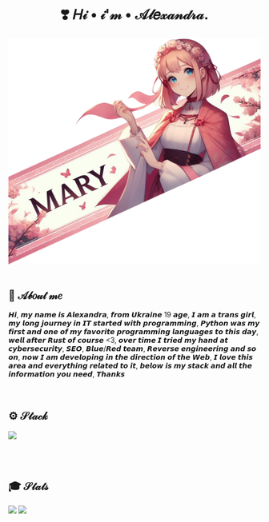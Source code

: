 <h1 align="center">❣️ 𝐻𝒾 • 𝒾'𝓂 • 𝒜𝓁𝑒𝓍𝒶𝓃𝒹𝓇𝒶.</h1>
<div>
  <img src="https://github.com/Mary064/Mary064/blob/main/headerorig.png">  
<div/>
<br>
<div>
  <h2>🌸 𝒜𝒷𝑜𝓊𝓉 𝓂𝑒</h2>
𝙃𝙞, 𝙢𝙮 𝙣𝙖𝙢𝙚 𝙞𝙨 𝘼𝙡𝙚𝙭𝙖𝙣𝙙𝙧𝙖, 𝙛𝙧𝙤𝙢 𝙐𝙠𝙧𝙖𝙞𝙣𝙚 19 𝙖𝙜𝙚, 𝙄 𝙖𝙢 𝙖 𝙩𝙧𝙖𝙣𝙨 𝙜𝙞𝙧𝙡, 𝙢𝙮 𝙡𝙤𝙣𝙜 𝙟𝙤𝙪𝙧𝙣𝙚𝙮 𝙞𝙣 𝙄𝙏 𝙨𝙩𝙖𝙧𝙩𝙚𝙙 𝙬𝙞𝙩𝙝 𝙥𝙧𝙤𝙜𝙧𝙖𝙢𝙢𝙞𝙣𝙜, 𝙋𝙮𝙩𝙝𝙤𝙣 𝙬𝙖𝙨 𝙢𝙮 𝙛𝙞𝙧𝙨𝙩 𝙖𝙣𝙙 𝙤𝙣𝙚 𝙤𝙛 𝙢𝙮 𝙛𝙖𝙫𝙤𝙧𝙞𝙩𝙚 𝙥𝙧𝙤𝙜𝙧𝙖𝙢𝙢𝙞𝙣𝙜 𝙡𝙖𝙣𝙜𝙪𝙖𝙜𝙚𝙨 𝙩𝙤 𝙩𝙝𝙞𝙨 𝙙𝙖𝙮, 𝙬𝙚𝙡𝙡 𝙖𝙛𝙩𝙚𝙧 𝙍𝙪𝙨𝙩 𝙤𝙛 𝙘𝙤𝙪𝙧𝙨𝙚 <3, 𝙤𝙫𝙚𝙧 𝙩𝙞𝙢𝙚 𝙄 𝙩𝙧𝙞𝙚𝙙 𝙢𝙮 𝙝𝙖𝙣𝙙 𝙖𝙩 𝙘𝙮𝙗𝙚𝙧𝙨𝙚𝙘𝙪𝙧𝙞𝙩𝙮, 𝙎𝙀𝙊, 𝘽𝙡𝙪𝙚/𝙍𝙚𝙙 𝙩𝙚𝙖𝙢, 𝙍𝙚𝙫𝙚𝙧𝙨𝙚 𝙚𝙣𝙜𝙞𝙣𝙚𝙚𝙧𝙞𝙣𝙜 𝙖𝙣𝙙 𝙨𝙤 𝙤𝙣, 𝙣𝙤𝙬 𝙄 𝙖𝙢 𝙙𝙚𝙫𝙚𝙡𝙤𝙥𝙞𝙣𝙜 𝙞𝙣 𝙩𝙝𝙚 𝙙𝙞𝙧𝙚𝙘𝙩𝙞𝙤𝙣 𝙤𝙛 𝙩𝙝𝙚 𝙒𝙚𝙗, 𝙄 𝙡𝙤𝙫𝙚 𝙩𝙝𝙞𝙨 𝙖𝙧𝙚𝙖 𝙖𝙣𝙙 𝙚𝙫𝙚𝙧𝙮𝙩𝙝𝙞𝙣𝙜 𝙧𝙚𝙡𝙖𝙩𝙚𝙙 𝙩𝙤 𝙞𝙩, 𝙗𝙚𝙡𝙤𝙬 𝙞𝙨 𝙢𝙮 𝙨𝙩𝙖𝙘𝙠 𝙖𝙣𝙙 𝙖𝙡𝙡 𝙩𝙝𝙚 𝙞𝙣𝙛𝙤𝙧𝙢𝙖𝙩𝙞𝙤𝙣 𝙮𝙤𝙪 𝙣𝙚𝙚𝙙, 𝙏𝙝𝙖𝙣𝙠𝙨
</div>
  <br>
    <br>

<div>
  <h2>⚙️ 𝒮𝓉𝒶𝒸𝓀</h2>
  <p>
  <a href="https://skillicons.dev">
    <img src="https://skillicons.dev/icons?i=html,css,js,ts,rust,c,python,robloxstudio,sass,git,react,bash,figma,linux,windows,kali,vscode,webstorm,pycharm,vite" />
  </a>
</p>
</div>
  <br>
    <br>
<div>
  <h2>🎓 𝒮𝓉𝒶𝓉𝓈</h2>
<picture>
  <source
    srcset="https://github-readme-stats.vercel.app/api?username=Mary064&show_icons=true&theme=synthwave"
    media="(prefers-color-scheme: dark)"
  />
  <source
    srcset="https://github-readme-stats.vercel.app/api?username=Mary064&show_icons=true"
    media="(prefers-color-scheme: light), (prefers-color-scheme: no-preference)"
  />
  <img src="https://github-readme-stats.vercel.app/api?username=anuraghazra&show_icons=true" />
</picture>

<a>
  <img src="https://github-readme-stats.vercel.app/api/top-langs/?username=anuraghazra&layout=pie"/>
</a>
</div>
